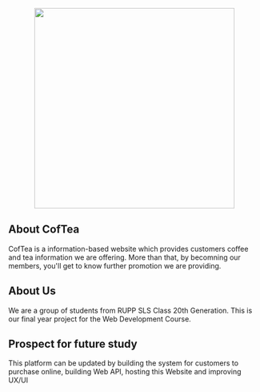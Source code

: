 <p align="center"><img src="{{ url('icons/logo.png') }}" width="400"></p>

## About CofTea

CofTea is a information-based website which provides customers coffee and tea information we are offering. More than that, by becomning our members, you'll get to know further promotion we are providing.

## About Us

We are a group of students from RUPP SLS Class 20th Generation. This is our final year project for the Web Development Course.

## Prospect for future study

This platform can be updated by building the system for customers to purchase online, building Web API, hosting this Website and improving UX/UI
